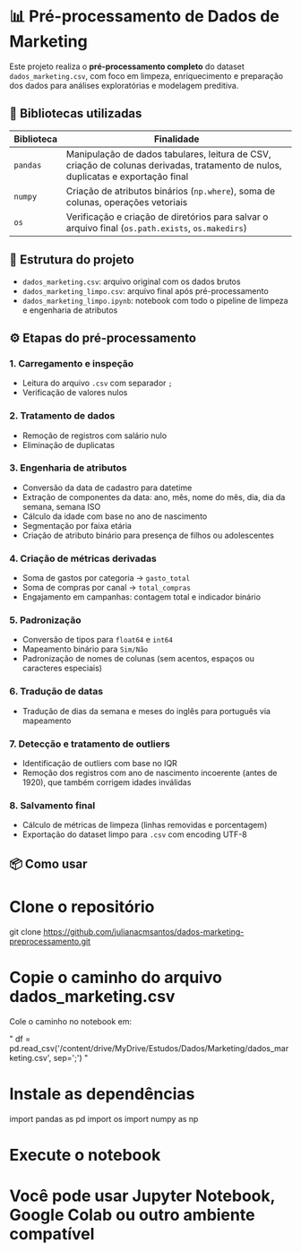 # 📊 Pré-processamento de Dados de Marketing

Este projeto realiza o **pré-processamento completo** do dataset `dados_marketing.csv`, com foco em limpeza, enriquecimento e preparação dos dados para análises exploratórias e modelagem preditiva.

## 🧰 Bibliotecas utilizadas

| Biblioteca | Finalidade |
|------------|------------|
| `pandas`   | Manipulação de dados tabulares, leitura de CSV, criação de colunas derivadas, tratamento de nulos, duplicatas e exportação final |
| `numpy`    | Criação de atributos binários (`np.where`), soma de colunas, operações vetoriais |
| `os`       | Verificação e criação de diretórios para salvar o arquivo final (`os.path.exists`, `os.makedirs`) |

## 📁 Estrutura do projeto

- `dados_marketing.csv`: arquivo original com os dados brutos  
- `dados_marketing_limpo.csv`: arquivo final após pré-processamento  
- `dados_marketing_limpo.ipynb`: notebook com todo o pipeline de limpeza e engenharia de atributos  

## ⚙️ Etapas do pré-processamento

### 1. Carregamento e inspeção
- Leitura do arquivo `.csv` com separador `;`
- Verificação de valores nulos

### 2. Tratamento de dados
- Remoção de registros com salário nulo
- Eliminação de duplicatas

### 3. Engenharia de atributos
- Conversão da data de cadastro para datetime
- Extração de componentes da data: ano, mês, nome do mês, dia, dia da semana, semana ISO
- Cálculo da idade com base no ano de nascimento
- Segmentação por faixa etária
- Criação de atributo binário para presença de filhos ou adolescentes

### 4. Criação de métricas derivadas
- Soma de gastos por categoria → `gasto_total`
- Soma de compras por canal → `total_compras`
- Engajamento em campanhas: contagem total e indicador binário

### 5. Padronização
- Conversão de tipos para `float64` e `int64`
- Mapeamento binário para `Sim/Não`
- Padronização de nomes de colunas (sem acentos, espaços ou caracteres especiais)

### 6. Tradução de datas
- Tradução de dias da semana e meses do inglês para português via mapeamento

### 7. Detecção e tratamento de outliers
- Identificação de outliers com base no IQR
- Remoção dos registros com ano de nascimento incoerente (antes de 1920), que também corrigem idades inválidas

### 8. Salvamento final
- Cálculo de métricas de limpeza (linhas removidas e porcentagem)
- Exportação do dataset limpo para `.csv` com encoding UTF-8

## 📦 Como usar
# Clone o repositório
git clone https://github.com/julianacmsantos/dados-marketing-preprocessamento.git

# Copie o caminho do arquivo dados_marketing.csv
Cole o caminho no notebook em:

"
df = pd.read_csv('/content/drive/MyDrive/Estudos/Dados/Marketing/dados_marketing.csv', sep=';')
"

# Instale as dependências
import pandas as pd
import os
import numpy as np

# Execute o notebook
# Você pode usar Jupyter Notebook, Google Colab ou outro ambiente compatível
